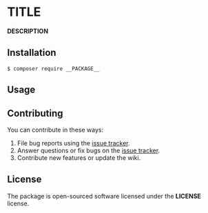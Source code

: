 # __TITLE__

__DESCRIPTION__

## Installation

```shell
$ composer require __PACKAGE__
```

## Usage

## Contributing

You can contribute in these ways:

1. File bug reports using the [issue tracker](https://github.com/__VENDOR__/__NAME__/issues).
2. Answer questions or fix bugs on the [issue tracker](https://github.com/__VENDOR__/__NAME__/issues).
3. Contribute new features or update the wiki.

## License

The package is open-sourced software licensed under the __LICENSE__ license.